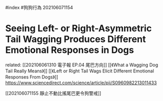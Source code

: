 #index #狗狗行為 202106071154
# Seeing Left- or Right-Asymmetric Tail Wagging Produces Different Emotional Responses in Dogs
related:
[[202106061310 電子報 EP.04 尾巴方向]]
[[《What a Wagging Dog Tail Really Means》]]
[[《Left or Right Tail Wags Elicit Different Emotional Responses From Dogs》]]
https://www.sciencedirect.com/science/article/pii/S0960982213011433

[[202106071155 靜止不動比搖尾巴更令狗警戒]]
